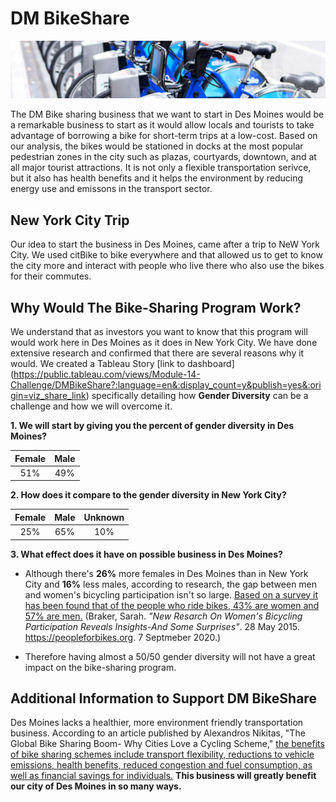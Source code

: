 # DM BikeShare

![](https://github.com/lrincon34/bikesharing/blob/master/images/bikes.JPG)

The DM Bike sharing business that we want to start in Des Moines would be a remarkable business to start as it would allow locals and tourists to take advantage of borrowing a bike for short-term trips at a low-cost. Based on our analysis, the bikes would be stationed in docks at the most popular pedestrian zones in the city such as plazas, courtyards, downtown, and at all major tourist attractions. It is not only a flexible transportation serivce, but it also has health benefits and it helps the environment by reducing energy use and emissons in the transport sector.

## New York City Trip

Our idea to start the business in Des Moines, came after a trip to NeW York City. We used citBike to bike everywhere and that allowed us to get to know the city more and interact with people who live there who also use the bikes for their commutes.

## Why Would The Bike-Sharing Program Work?

We understand that as investors you want to know that this program will would work here in Des Moines as it does in New York City. We have done extensive research and confirmed that there are several reasons why it would. We created a Tableau Story [link to dashboard] (https://public.tableau.com/views/Module-14-Challenge/DMBikeShare?:language=en&:display_count=y&publish=yes&:origin=viz_share_link) specifically detailing how **Gender Diversity** can be a challenge and how we will overcome it.

**1. We will start by giving you the percent of gender diversity in Des Moines?**

<center>

|Female|Male|
|:------:|:----:|
|51%|49%

</center>

**2. How does it compare to the gender diversity in New York City?**

<center>

|Female|Male|Unknown|
|:------:|:----:|:---:|
|25%|65%|10%|

</center>

**3. What effect does it have on possible business in Des Moines?**
- Although there's **26%** more females in Des Moines than in New York City and **16%** less males, according to research, the gap between men and women's bicycling participation isn't so large. <ins>Based on a survey it has been found that of the people who ride bikes, 43% are women and 57% are men.</ins> (Braker, Sarah. *"New Resarch On Women's Bicycling Participation Reveals Insights-And Some Surprises"*. 28 May 2015. https://peopleforbikes.org. 7 Septmeber 2020.)

- Therefore having almost a 50/50 gender diversity will not have a great impact on the bike-sharing program. 

## Additional Information to Support DM BikeShare
Des Moines lacks a healthier, more environment friendly transportation business. According to an article published by Alexandros Nikitas, "The Global Bike Sharing Boom- Why Cities Love a Cycling Scheme," <ins>the benefits of bike sharing schemes include transport flexibility, reductions to vehicle emissions, health benefits, reduced congestion and fuel consumption, as well as financial savings for individuals.</ins> **This business will greatly benefit our city of Des Moines in so many ways.**


